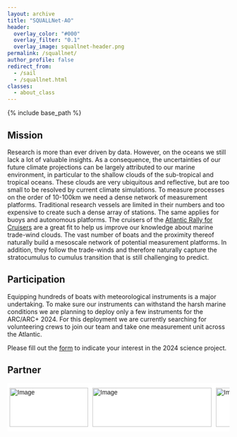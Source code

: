```yaml
---
layout: archive
title: "SQUALLNet-AO"
header:
  overlay_color: "#000"
  overlay_filter: "0.1"
  overlay_image: squallnet-header.png
permalink: /squallnet/
author_profile: false
redirect_from:
  - /sail
  - /squallnet.html
classes:
  - about_class
---
```


{% include base_path %}

<style type="text/css">
.tg  {border:none;border-collapse:collapse;border-spacing:0;}
.tg td{border-style:solid;border-width:0px;font-family:Arial, sans-serif;font-size:18px;overflow:hidden;
  padding:10px 5px;word-break:normal;}
.tg th{border-style:solid;border-width:0px;font-family:Arial, sans-serif;font-size:18px;font-weight:normal;
  overflow:hidden;padding:10px 5px;word-break:normal;}
.tg .tg-lqy6{text-align:right;vertical-align:top}
.tg .tg-dvpl{border-color:inherit;text-align:right;vertical-align:top}
.tg .tg-0pky{border-color:inherit;text-align:left;vertical-align:top}
.tg .tg-0lax{text-align:left;vertical-align:top}
</style>


## Mission
Research is more than ever driven by data. However, on the oceans we still lack a lot of valuable insights. As a consequence, the uncertainties of our future climate projections can be largely attributed to our marine environment, in particular to the shallow clouds of the sub-tropical and tropical oceans. These clouds are very ubiquitous and reflective, but are too small to be resolved by current climate simulations. To measure processes on the order of 10-100km we need a dense network of measurement platforms. Traditional research vessels are limited in their numbers and too expensive to create such a dense array of stations. The same applies for buoys and autonomous platforms. The cruisers of the [Atlantic Rally for Cruisers](https://www.worldcruising.com/arc/event.aspx) are a great fit to help us improve our knowledge about marine trade-wind clouds. The vast number of boats and the proximity thereof naturally build a mesoscale network of potential measurement platforms. In addition, they follow the trade-winds and therefore naturally capture the stratocumulus to cumulus transition that is still challenging to predict.

## Participation
Equipping hundreds of boats with meteorological instruments is a major undertaking. To make sure our instruments can withstand the harsh marine conditions we are planning to deploy only a few instruments for the ARC/ARC+ 2024. For this deployment we are currently searching for volunteering crews to join our team and take one measurement unit across the Atlantic. 

Please fill out the [form](https://forms.gle/Jdc9SdMdRmgBxVAK8) to indicate your interest in the 2024 science project.

## Partner
<style type="text/css">
.tg  {border:none;border-collapse:collapse;border-spacing:0;}
.tg td{border-style:solid;border-width:0px;font-family:Arial, sans-serif;font-size:14px;overflow:hidden;
  padding:10px 5px;word-break:normal;}
.tg th{border-style:solid;border-width:0px;font-family:Arial, sans-serif;font-size:14px;font-weight:normal;
  overflow:hidden;padding:10px 5px;word-break:normal;}
.tg .tg-ycr8{background-color:#ffffff;text-align:left;vertical-align:top}
</style>
<table class="tg">
<thead>
  <tr>
    <td class="tg-ycr8"><img src="https://uw-s3-cdn.s3.us-west-2.amazonaws.com/wp-content/uploads/sites/98/2014/09/07214435/Signature_Stacked_Purple_Hex-300x148.png" alt="Image" width="178" height="88"></td>
    <td class="tg-ycr8"><img src="https://assets.rrz.uni-hamburg.de/assets/uhh-logo-16dab7756eecc70a7649a242498868c6bb37872e5eae6023b38026faeef923c3.svg" alt="Image" width="270" height="88"></td>
    <td class="tg-ycr8"><img src="https://mpimet.mpg.de/typo3conf/ext/mpimetsitepackage/Resources/Public/Theme/Images/Logo_MPI-MET.svg" alt="Image" width="336" height="88"></td>
  </tr>
</thead>
</table>
